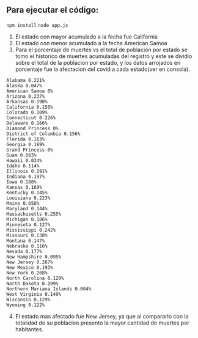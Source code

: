 ## Para ejecutar el código:
`npm install`
`node app.js`

1.	El estado con mayor acumulado a la fecha fue California
2.	El estado con menor acumulado a la fecha American Samoa
3.  Para el porcentaje de muertes vs el total de población por estado se tomo el historico de muertes acumuladas del registro y este se dividio sobre el total de la poblacion por estado, y los datos arrojados en porcentaje fue la afectacion del covid a cada estado(ver en consola).

```
Alabama 0.221%
Alaska 0.047%
American Samoa 0%
Arizona 0.237%
Arkansas 0.190%
California 0.156%
Colorado 0.109%
Connecticut 0.226%
Delaware 0.166%
Diamond Princess 0%
District of Columbia 0.156%
Florida 0.163%
Georgia 0.189%
Grand Princess 0%
Guam 0.083%
Hawaii 0.034%
Idaho 0.114%
Illinois 0.191%
Indiana 0.197%
Iowa 0.188%
Kansas 0.169%
Kentucky 0.145%
Louisiana 0.223%
Maine 0.058%
Maryland 0.144%
Massachusetts 0.255%
Michigan 0.186%
Minnesota 0.127%
Mississippi 0.242%
Missouri 0.138%
Montana 0.147%
Nebraska 0.116%
Nevada 0.177%
New Hampshire 0.095%
New Jersey 0.287%
New Mexico 0.193%
New York 0.268%
North Carolina 0.120%
North Dakota 0.199%
Northern Mariana Islands 0.004%
West Virginia 0.149%
Wisconsin 0.129%
Wyoming 0.122%

```

4. El estado mas afectado fue New Jersey, ya que al compararlo con la totalidad de su poblacion presento la mayor cantidad de muertes por habitantes.

